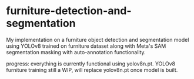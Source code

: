 # furniture-detection-and-segmentation
My implementation on a furniture object detection and segmentation model using YOLOv8 trained on furniture dataset along with Meta's SAM segmentation masking with auto-annotation functionality.

progress: everything is currently functional using yolov8n.pt. YOLOv8 furniture training still a WIP, will replace yolov8n.pt once model is built.
